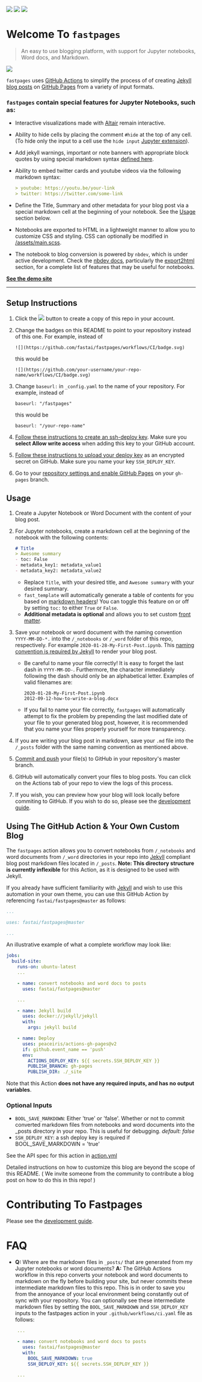 

![](https://github.com/fastai/fastpages/workflows/CI/badge.svg) ![](https://github.com/fastai/fastpages/workflows/GH-Pages%20Status/badge.svg)  [![](https://img.shields.io/static/v1?label=&message=View%20Demo%20Site&color=inactive&style=plastic)](https://fastai.github.io/fastpages/)

# Welcome To `fastpages`

> An easy to use blogging platform, with support for Jupyter notebooks, Word docs, and Markdown.

![](_diagram.png)

`fastpages` uses [GitHub Actions](https://github.com/features/actions) to simplify the process of of creating [Jekyll blog posts](https://jekyllrb.com/) on [GitHub Pages](https://pages.github.com/) from a variety of input formats.

### `fastpages` contain **special features for Jupyter Notebooks**, such as:

- Interactive visualizations made with [Altair](https://altair-viz.github.io/) remain interactive.
- Ability to hide cells by placing the comment `#hide` at the top of any cell.  (To hide only the input to a cell use the `hide input` [Jupyter extension](https://github.com/ipython-contrib/jupyter_contrib_nbextensions)).
- Add jekyll warnings, important or note banners with appropriate block quotes by using special markdown syntax [defined here](https://nbdev.fast.ai/export2html/#add_jekyll_notes).

- Ability to embed twitter cards and youtube videos via the following markdown syntax:
    ```markdown
    > youtube: https://youtu.be/your-link
    > twitter: https://twitter.com/some-link
    ```
- Define the Title, Summary and other metadata for your blog post via a special markdown cell at the beginning of your notebook.  See the [Usage](#usage) section below.

- Notebooks are exported to HTML in a lightweight manner to allow you to customize CSS and styling.  CSS can optionally be modified in [/assets/main.scss](/assets/main.scss).
- The notebook to blog conversion is powered by `nbdev`, which is under active development.  Check the [nbdev docs](https://nbdev.fast.ai/), particularly the [export2html](https://nbdev.fast.ai/export2html/) section, for a complete list of features that may be useful for notebooks.

**[See the demo site](https://fastai.github.io/fastpages/)**

---

## Setup Instructions

1. Click the [![](https://img.shields.io/static/v1?label=&message=Use%20this%20template&color=brightgreen&style=plastic)](https://github.com/fastai/fastpages/generate) button to create a copy of this repo in your account. 

2. Change the badges on this README to point to your repository instead of this one.  For example, instead of 

    `![](https://github.com/fastai/fastpages/workflows/CI/badge.svg)`

    this would be

    `![](https://github.com/your-username/your-repo-name/workflows/CI/badge.svg)`

3. Change `baseurl:` in `_config.yaml` to the name of your repository. For example, instead of 

    `baseurl: "/fastpages"`

    this would be

    `baseurl: "/your-repo-name"`

4. [Follow these instructions to create an ssh-deploy key](https://developer.github.com/v3/guides/managing-deploy-keys/#deploy-keys).  Make sure you **select Allow write access** when adding this key to your GitHub account.

5. [Follow these instructions to upload your deploy key](https://help.github.com/en/actions/configuring-and-managing-workflows/creating-and-storing-encrypted-secrets#creating-encrypted-secrets) as an encrypted secret on GitHub.  Make sure you name your key `SSH_DEPLOY_KEY`.

6. Go to your [repository settings and enable GitHub Pages](https://help.github.com/en/enterprise/2.13/user/articles/configuring-a-publishing-source-for-github-pages) on your `gh-pages` branch.


## Usage

1. Create a Jupyter Notebook or Word Document with the content of your blog post.

2. For Jupyter notebooks, create a markdown cell at the beginning of the notebook with the following contents:

    ```markdown
    # Title
    > Awesome summary
    - toc: False
    - metadata_key1: metadata_value1
    - metadata_key2: metadata_value2
    ```

    - Replace `Title`, with your desired title, and `Awesome summary` with your desired summary. 
    - `fast_template` will automatically generate a table of contents for you based on [markdown headers](https://guides.github.com/features/mastering-markdown/)!  You can toggle this feature on or off by setting `toc:` to either `True` or `False`.
    - **Additional metadata is optional** and allows you to set custom [front matter](https://jekyllrb.com/docs/front-matter/).


3. Save your notebook or word document with the naming convention `YYYY-MM-DD-*.` into the `/_notebooks` or `/_word` folder of this repo, respectively.  For example `2020-01-28-My-First-Post.ipynb`.  This [naming convention is required by Jekyll](https://jekyllrb.com/docs/posts/) to render your blog post.
    - Be careful to name your file correctly!  It is easy to forget the last dash in `YYYY-MM-DD-`. Furthermore, the character immediately following the dash should only be an alphabetical letter.  Examples of valid filenames are:

        ```shell
        2020-01-28-My-First-Post.ipynb
        2012-09-12-how-to-write-a-blog.docx
        ```

     - If you fail to name your file correctly, `fastpages` will automatically attempt to fix the problem by prepending the last modified date of your file to your generated blog post, however, it is recommended that you name your files properly yourself for more transparency.

4. If you are writing your blog post in markdown, save your `.md` file into the `/_posts` folder with the same naming convention as mentioned above.

5. [Commit and push](https://help.github.com/en/github/managing-files-in-a-repository/adding-a-file-to-a-repository-using-the-command-line) your file(s) to GitHub in your repository's master branch.

6. GitHub will automatically convert your files to blog posts.  You can click on the Actions tab of your repo to view the logs of this process.

7. If you wish, you can preview how your blog will look locally before commiting to GitHub.  If you wish to do so, please see the [development guide](_dev_tools/README.md).

## Using The GitHub Action & Your Own Custom Blog

The `fastpages` action allows you to convert notebooks from `/_notebooks` and word documents from `/_word` directories in your repo into [Jekyll](https://jekyllrb.com/) compliant blog post markdown files located in `/_posts`.  **Note: This directory structure is currently inflexible** for this Action, as it is designed to be used with Jekyll.

If you already have sufficient familiarity with [Jekyll](https://jekyllrb.com/) and wish to use this automation in your own theme,  you can use this GitHub Action by referencing `fastai/fastpages@master` as follows:

```yaml
...

uses: fastai/fastpages@master

...
```
An illustrative example of what a complete workflow may look like:



```yaml
jobs:
  build-site:
    runs-on: ubuntu-latest
    ...

    - name: convert notebooks and word docs to posts
      uses: fastai/fastpages@master

    ...

    - name: Jekyll build
      uses: docker://jekyll/jekyll
      with:
        args: jekyll build

    - name: Deploy
      uses: peaceiris/actions-gh-pages@v2
      if: github.event_name == 'push'
      env:
        ACTIONS_DEPLOY_KEY: ${{ secrets.SSH_DEPLOY_KEY }}
        PUBLISH_BRANCH: gh-pages
        PUBLISH_DIR: ./_site
```

Note that this Action **does not have any required inputs, and has no output variables**.  

### Optional Inputs

  - `BOOL_SAVE_MARKDOWN`:  Either 'true' or 'false'.  Whether or not to commit converted markdown files from notebooks and word documents into the _posts directory in your repo.  This is useful for debugging. _default: false_
  - `SSH_DEPLOY_KEY`: a ssh deploy key is required if BOOL_SAVE_MARKDOWN = 'true'

See the API spec for this action in [action.yml](action.yml)

Detailed instructions on how to customize this blog are beyond the scope of this README.  ( We invite someone from the community to contribute a blog post on how to do this in this repo! )

# Contributing To Fastpages

Please see the [development guide](_dev_tools/README.md).


# FAQ

- **Q:** Where are the markdown files in `_posts/` that are generated from my Jupyter notebooks or word documents?  **A:** The GitHub Actions workflow in this repo converts your notebook and word documents to markdown on the fly before building your site, but never commits these intermediate markdown files to this repo.  This is in order to save you from the annoyance of your local environment being constantly out of sync with your repository.  You can optionally see these intermediate markdown files by setting the `BOOL_SAVE_MARKDOWN` and `SSH_DEPLOY_KEY` inputs to the fastpages action in your `.github/workflows/ci.yaml` file as follows:

```yaml
    ...

    - name: convert notebooks and word docs to posts
      uses: fastai/fastpages@master
      with:
        BOOL_SAVE_MARKDOWN: true
        SSH_DEPLOY_KEY: ${{ secrets.SSH_DEPLOY_KEY }}

    ...
```
